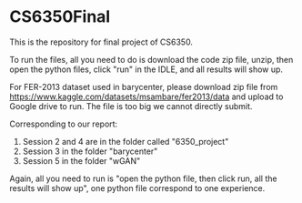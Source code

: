 # CS6350Final
This is the repository for final project of CS6350.<br />

To run the files, all you need to do is download the code zip file, unzip, then open the python files, click "run" in the IDLE, and all results will show up.<br />

For FER-2013 dataset used in barycenter, please download zip file from https://www.kaggle.com/datasets/msambare/fer2013/data and upload to Google drive to run. The file is too big we cannot directly submit.<br />

Corresponding to our report:<br />
1. Session 2 and 4 are in the folder called "6350_project"<br />
2. Session 3 in the folder "barycenter"<br />
3. Session 5 in the folder "wGAN"<br />

Again, all you need to run is "open the python file, then click run, all the results will show up", one python file correspond to one experience.<br />

